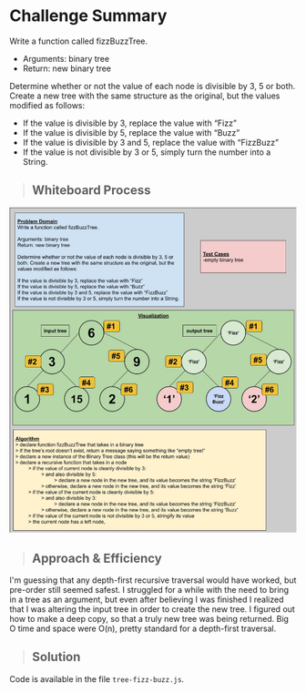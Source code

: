 # Challenge Summary

Write a function called fizzBuzzTree.

- Arguments: binary tree
- Return: new binary tree

Determine whether or not the value of each node is divisible by 3, 5 or both. Create a new tree with the same structure as the original, but the values modified as follows:

- If the value is divisible by 3, replace the value with “Fizz”
- If the value is divisible by 5, replace the value with “Buzz”
- If the value is divisible by 3 and 5, replace the value with “FizzBuzz”
- If the value is not divisible by 3 or 5, simply turn the number into a String.

> ## Whiteboard Process

![whiteboard](./tree-fizz-buzz.jpg)

> ## Approach & Efficiency

I'm guessing that any depth-first recursive traversal would have worked, but pre-order still seemed safest. I struggled for a while with the need to bring in a tree as an argument, but even after believing I was finished I realized that I was altering the input tree in order to create the new tree. I figured out how to make a deep copy, so that a truly new tree was being returned. Big O time and space were O(n), pretty standard for a depth-first traversal.

> ## Solution

Code is available in the file `tree-fizz-buzz.js`.
